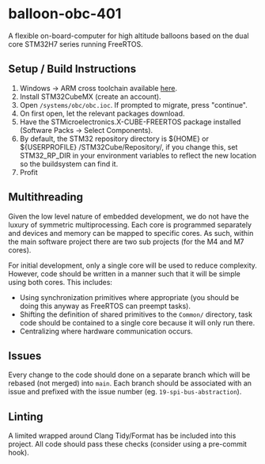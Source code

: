 # balloon-obc-401
A flexible on-board-computer for high altitude balloons based on the dual core STM32H7 series running FreeRTOS.

## Setup / Build Instructions
1. Windows -> ARM cross toolchain available [here](https://developer.arm.com/downloads/-/arm-gnu-toolchain-downloads).
2. Install STM32CubeMX (create an account).
3. Open `/systems/obc/obc.ioc`. If prompted to migrate, press "continue".
4. On first open, let the relevant packages download.
5. Have the STMicroelectronics.X-CUBE-FREERTOS package installed (Software Packs -> Select Components).
6. By default, the STM32 repository directory is ${HOME} or ${USERPROFILE} /STM32Cube/Repository/, if you change this, set STM32_RP_DIR in your environment variables to reflect the new location so the buildsystem can find it.
7. Profit

## Multithreading
Given the low level nature of embedded development, we do not have the luxury of symmetric multiprocessing.
Each core is programmed separately and devices and memory can be mapped to specific cores. As such, within the main software project there are two sub projects (for the M4 and M7 cores).

For initial development, only a single core will be used to reduce complexity. However, code should be written in a manner such that it will be simple using both cores. This includes:
 - Using synchronization primitives where appropriate (you should be doing this anyway as FreeRTOS can preempt tasks).
 - Shifting the definition of shared primitives to the `Common/` directory, task code should be contained to a single core because it will only run there.
 - Centralizing where hardware communication occurs.

## Issues
Every change to the code should done on a separate branch which will be rebased (not merged) into `main`. Each branch should be associated with an issue and prefixed with the issue number (eg. `19-spi-bus-abstraction`).

## Linting
A limited wrapped around Clang Tidy/Format has be included into this project.
All code should pass these checks (consider using a pre-commit hook).

